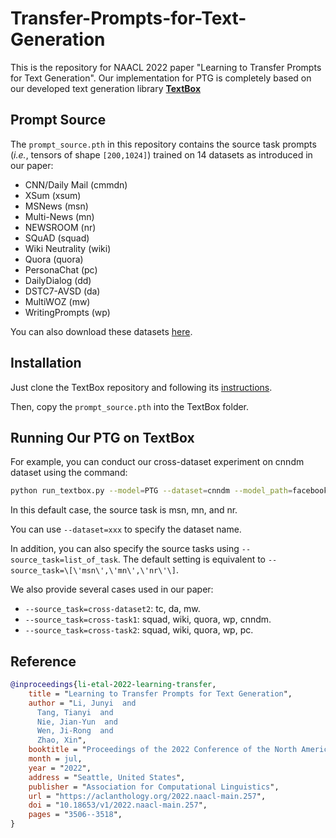 # Transfer-Prompts-for-Text-Generation

This is the repository for NAACL 2022 paper "Learning to Transfer Prompts for Text Generation". Our implementation for PTG is completely based on our developed text generation library **[TextBox](https://github.com/RUCAIBox/TextBox)**

## Prompt Source
The `prompt_source.pth` in this repository contains the source task prompts (*i.e.*, tensors of shape `[200,1024]`) trained on 14 datasets as introduced in our paper:
- CNN/Daily Mail (cmmdn)
- XSum (xsum)
- MSNews (msn)
- Multi-News (mn)
- NEWSROOM (nr)
- SQuAD (squad)
- Wiki Neutrality (wiki)
- Quora (quora)
- PersonaChat (pc)
- DailyDialog (dd)
- DSTC7-AVSD (da)
- MultiWOZ (mw)
- WritingPrompts (wp)

You can also download these datasets [here](https://github.com/RUCAIBox/TextBox#dataset).

## Installation
Just clone the TextBox repository and following its [instructions](https://github.com/RUCAIBox/TextBox#installation).

Then, copy the `prompt_source.pth` into the TextBox folder.

## Running Our PTG on TextBox
For example, you can conduct our cross-dataset experiment on cnndm dataset using the command:
```bash
python run_textbox.py --model=PTG --dataset=cnndm --model_path=facebook/bart-large
```
In this default case, the source task is msn, mn, and nr.

You can use `--dataset=xxx` to specify the dataset name.

In addition, you can also specify the source tasks using `--source_task=list_of_task`. The default setting is equivalent to `--source_task=\[\'msn\',\'mn\',\'nr\'\]`.

We also provide several cases used in our paper:
- `--source_task=cross-dataset2`: tc, da, mw.
- `--source_task=cross-task1`: squad, wiki, quora, wp, cnndm.
- `--source_task=cross-task2`: squad, wiki, quora, wp, pc.



## Reference
```bibtex
@inproceedings{li-etal-2022-learning-transfer,
    title = "Learning to Transfer Prompts for Text Generation",
    author = "Li, Junyi  and
      Tang, Tianyi  and
      Nie, Jian-Yun  and
      Wen, Ji-Rong  and
      Zhao, Xin",
    booktitle = "Proceedings of the 2022 Conference of the North American Chapter of the Association for Computational Linguistics: Human Language Technologies",
    month = jul,
    year = "2022",
    address = "Seattle, United States",
    publisher = "Association for Computational Linguistics",
    url = "https://aclanthology.org/2022.naacl-main.257",
    doi = "10.18653/v1/2022.naacl-main.257",
    pages = "3506--3518",
}
```
